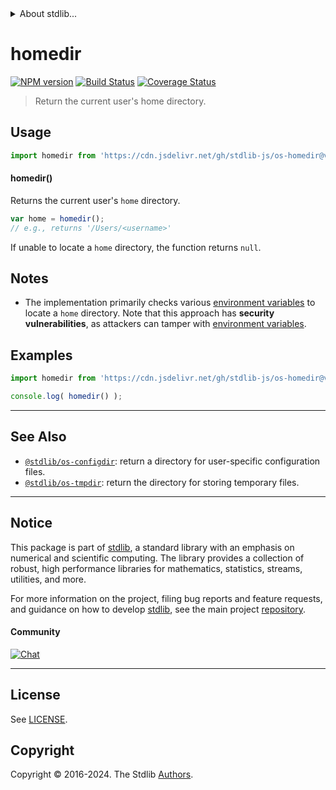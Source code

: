 <!--

@license Apache-2.0

Copyright (c) 2018 The Stdlib Authors.

Licensed under the Apache License, Version 2.0 (the "License");
you may not use this file except in compliance with the License.
You may obtain a copy of the License at

   http://www.apache.org/licenses/LICENSE-2.0

Unless required by applicable law or agreed to in writing, software
distributed under the License is distributed on an "AS IS" BASIS,
WITHOUT WARRANTIES OR CONDITIONS OF ANY KIND, either express or implied.
See the License for the specific language governing permissions and
limitations under the License.

-->


<details>
  <summary>
    About stdlib...
  </summary>
  <p>We believe in a future in which the web is a preferred environment for numerical computation. To help realize this future, we've built stdlib. stdlib is a standard library, with an emphasis on numerical and scientific computation, written in JavaScript (and C) for execution in browsers and in Node.js.</p>
  <p>The library is fully decomposable, being architected in such a way that you can swap out and mix and match APIs and functionality to cater to your exact preferences and use cases.</p>
  <p>When you use stdlib, you can be absolutely certain that you are using the most thorough, rigorous, well-written, studied, documented, tested, measured, and high-quality code out there.</p>
  <p>To join us in bringing numerical computing to the web, get started by checking us out on <a href="https://github.com/stdlib-js/stdlib">GitHub</a>, and please consider <a href="https://opencollective.com/stdlib">financially supporting stdlib</a>. We greatly appreciate your continued support!</p>
</details>

# homedir

[![NPM version][npm-image]][npm-url] [![Build Status][test-image]][test-url] [![Coverage Status][coverage-image]][coverage-url] <!-- [![dependencies][dependencies-image]][dependencies-url] -->

> Return the current user's home directory.

<!-- Section to include introductory text. Make sure to keep an empty line after the intro `section` element and another before the `/section` close. -->

<section class="intro">

</section>

<!-- /.intro -->

<!-- Package usage documentation. -->



<section class="usage">

## Usage

```javascript
import homedir from 'https://cdn.jsdelivr.net/gh/stdlib-js/os-homedir@v0.2.0-deno/mod.js';
```

#### homedir()

Returns the current user's `home` directory.

```javascript
var home = homedir();
// e.g., returns '/Users/<username>'
```

If unable to locate a `home` directory, the function returns `null`.

</section>

<!-- /.usage -->

<!-- Package usage notes. Make sure to keep an empty line after the `section` element and another before the `/section` close. -->

<section class="notes">

## Notes

-   The implementation primarily checks various [environment variables][environment-variables] to locate a `home` directory. Note that this approach has **security vulnerabilities**, as attackers can tamper with [environment variables][environment-variables].

</section>

<!-- /.notes -->

<!-- Package usage examples. -->

<section class="examples">

## Examples

<!-- eslint no-undef: "error" -->

```javascript
import homedir from 'https://cdn.jsdelivr.net/gh/stdlib-js/os-homedir@v0.2.0-deno/mod.js';

console.log( homedir() );
```

</section>

<!-- /.examples -->



<!-- Section to include cited references. If references are included, add a horizontal rule *before* the section. Make sure to keep an empty line after the `section` element and another before the `/section` close. -->

<section class="references">

</section>

<!-- /.references -->

<!-- Section for related `stdlib` packages. Do not manually edit this section, as it is automatically populated. -->

<section class="related">

* * *

## See Also

-   <span class="package-name">[`@stdlib/os-configdir`][@stdlib/os/configdir]</span><span class="delimiter">: </span><span class="description">return a directory for user-specific configuration files.</span>
-   <span class="package-name">[`@stdlib/os-tmpdir`][@stdlib/os/tmpdir]</span><span class="delimiter">: </span><span class="description">return the directory for storing temporary files.</span>

</section>

<!-- /.related -->

<!-- Section for all links. Make sure to keep an empty line after the `section` element and another before the `/section` close. -->


<section class="main-repo" >

* * *

## Notice

This package is part of [stdlib][stdlib], a standard library with an emphasis on numerical and scientific computing. The library provides a collection of robust, high performance libraries for mathematics, statistics, streams, utilities, and more.

For more information on the project, filing bug reports and feature requests, and guidance on how to develop [stdlib][stdlib], see the main project [repository][stdlib].

#### Community

[![Chat][chat-image]][chat-url]

---

## License

See [LICENSE][stdlib-license].


## Copyright

Copyright &copy; 2016-2024. The Stdlib [Authors][stdlib-authors].

</section>

<!-- /.stdlib -->

<!-- Section for all links. Make sure to keep an empty line after the `section` element and another before the `/section` close. -->

<section class="links">

[npm-image]: http://img.shields.io/npm/v/@stdlib/os-homedir.svg
[npm-url]: https://npmjs.org/package/@stdlib/os-homedir

[test-image]: https://github.com/stdlib-js/os-homedir/actions/workflows/test.yml/badge.svg?branch=v0.2.0
[test-url]: https://github.com/stdlib-js/os-homedir/actions/workflows/test.yml?query=branch:v0.2.0

[coverage-image]: https://img.shields.io/codecov/c/github/stdlib-js/os-homedir/main.svg
[coverage-url]: https://codecov.io/github/stdlib-js/os-homedir?branch=main

<!--

[dependencies-image]: https://img.shields.io/david/stdlib-js/os-homedir.svg
[dependencies-url]: https://david-dm.org/stdlib-js/os-homedir/main

-->

[chat-image]: https://img.shields.io/gitter/room/stdlib-js/stdlib.svg
[chat-url]: https://app.gitter.im/#/room/#stdlib-js_stdlib:gitter.im

[stdlib]: https://github.com/stdlib-js/stdlib

[stdlib-authors]: https://github.com/stdlib-js/stdlib/graphs/contributors

[cli-section]: https://github.com/stdlib-js/os-homedir#cli
[cli-url]: https://github.com/stdlib-js/os-homedir/tree/cli
[@stdlib/os-homedir]: https://github.com/stdlib-js/os-homedir/tree/main

[umd]: https://github.com/umdjs/umd
[es-module]: https://developer.mozilla.org/en-US/docs/Web/JavaScript/Guide/Modules

[deno-url]: https://github.com/stdlib-js/os-homedir/tree/deno
[deno-readme]: https://github.com/stdlib-js/os-homedir/blob/deno/README.md
[umd-url]: https://github.com/stdlib-js/os-homedir/tree/umd
[umd-readme]: https://github.com/stdlib-js/os-homedir/blob/umd/README.md
[esm-url]: https://github.com/stdlib-js/os-homedir/tree/esm
[esm-readme]: https://github.com/stdlib-js/os-homedir/blob/esm/README.md
[branches-url]: https://github.com/stdlib-js/os-homedir/blob/main/branches.md

[stdlib-license]: https://raw.githubusercontent.com/stdlib-js/os-homedir/main/LICENSE

[environment-variables]: https://en.wikipedia.org/wiki/Environment_variable

<!-- <related-links> -->

[@stdlib/os/configdir]: https://github.com/stdlib-js/os-configdir/tree/deno

[@stdlib/os/tmpdir]: https://github.com/stdlib-js/os-tmpdir/tree/deno

<!-- </related-links> -->

</section>

<!-- /.links -->
